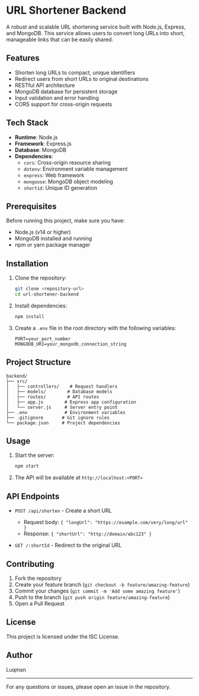 # URL Shortener Backend

A robust and scalable URL shortening service built with Node.js, Express, and MongoDB. This service allows users to convert long URLs into short, manageable links that can be easily shared.

## Features

- Shorten long URLs to compact, unique identifiers
- Redirect users from short URLs to original destinations
- RESTful API architecture
- MongoDB database for persistent storage
- Input validation and error handling
- CORS support for cross-origin requests

## Tech Stack

- **Runtime**: Node.js
- **Framework**: Express.js
- **Database**: MongoDB
- **Dependencies**:
  - `cors`: Cross-origin resource sharing
  - `dotenv`: Environment variable management
  - `express`: Web framework
  - `mongoose`: MongoDB object modeling
  - `shortid`: Unique ID generation

## Prerequisites

Before running this project, make sure you have:

- Node.js (v14 or higher)
- MongoDB installed and running
- npm or yarn package manager

## Installation

1. Clone the repository:
   ```bash
   git clone <repository-url>
   cd url-shortener-backend
   ```

2. Install dependencies:
   ```bash
   npm install
   ```

3. Create a `.env` file in the root directory with the following variables:
   ```
   PORT=your_port_number
   MONGODB_URI=your_mongodb_connection_string
   ```

## Project Structure

```
backend/
├── src/
│   ├── controllers/    # Request handlers
│   ├── models/        # Database models
│   ├── routes/        # API routes
│   ├── app.js        # Express app configuration
│   └── server.js     # Server entry point
├── .env              # Environment variables
├── .gitignore       # Git ignore rules
└── package.json     # Project dependencies
```

## Usage

1. Start the server:
   ```bash
   npm start
   ```

2. The API will be available at `http://localhost:<PORT>`

## API Endpoints

- `POST /api/shorten` - Create a short URL
  - Request body: `{ "longUrl": "https://example.com/very/long/url" }`
  - Response: `{ "shortUrl": "http://domain/abc123" }`

- `GET /:shortId` - Redirect to the original URL

## Contributing

1. Fork the repository
2. Create your feature branch (`git checkout -b feature/amazing-feature`)
3. Commit your changes (`git commit -m 'Add some amazing feature'`)
4. Push to the branch (`git push origin feature/amazing-feature`)
5. Open a Pull Request

## License

This project is licensed under the ISC License.

## Author

Luqman

---

For any questions or issues, please open an issue in the repository. 